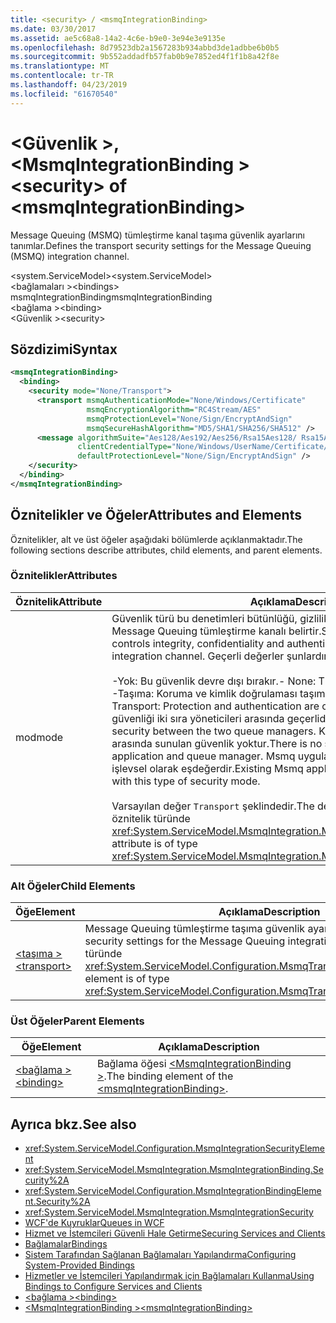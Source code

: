 ```yaml
---
title: <security> / <msmqIntegrationBinding>
ms.date: 03/30/2017
ms.assetid: ae5c68a8-14a2-4c6e-b9e0-3e94e3e9135e
ms.openlocfilehash: 8d79523db2a1567283b934abbd3de1adbbe6b0b5
ms.sourcegitcommit: 9b552addadfb57fab0b9e7852ed4f1f1b8a42f8e
ms.translationtype: MT
ms.contentlocale: tr-TR
ms.lasthandoff: 04/23/2019
ms.locfileid: "61670540"
---
```

# <a name="security-of-msmqintegrationbinding"></a><span data-ttu-id="e2d2d-102">\<Güvenlik >, \<MsmqIntegrationBinding ></span><span class="sxs-lookup"><span data-stu-id="e2d2d-102">\<security> of \<msmqIntegrationBinding></span></span>
<span data-ttu-id="e2d2d-103">Message Queuing (MSMQ) tümleştirme kanal taşıma güvenlik ayarlarını tanımlar.</span><span class="sxs-lookup"><span data-stu-id="e2d2d-103">Defines the transport security settings for the Message Queuing (MSMQ) integration channel.</span></span>  
  
 <span data-ttu-id="e2d2d-104">\<system.ServiceModel></span><span class="sxs-lookup"><span data-stu-id="e2d2d-104">\<system.ServiceModel></span></span>  
<span data-ttu-id="e2d2d-105">\<bağlamaları ></span><span class="sxs-lookup"><span data-stu-id="e2d2d-105">\<bindings></span></span>  
<span data-ttu-id="e2d2d-106">msmqIntegrationBinding</span><span class="sxs-lookup"><span data-stu-id="e2d2d-106">msmqIntegrationBinding</span></span>  
<span data-ttu-id="e2d2d-107">\<bağlama ></span><span class="sxs-lookup"><span data-stu-id="e2d2d-107">\<binding></span></span>  
<span data-ttu-id="e2d2d-108">\<Güvenlik ></span><span class="sxs-lookup"><span data-stu-id="e2d2d-108">\<security></span></span>  
  
## <a name="syntax"></a><span data-ttu-id="e2d2d-109">Sözdizimi</span><span class="sxs-lookup"><span data-stu-id="e2d2d-109">Syntax</span></span>  
  
```xml  
<msmqIntegrationBinding>
  <binding>
    <security mode="None/Transport">
      <transport msmqAuthenticationMode="None/Windows/Certificate"
                 msmqEncryptionAlgorithm="RC4Stream/AES"
                 msmqProtectionLevel="None/Sign/EncryptAndSign"
                 msmqSecureHashAlgorithm="MD5/SHA1/SHA256/SHA512" />
      <message algorithmSuite="Aes128/Aes192/Aes256/Rsa15Aes128/ Rsa15Aes256/TripleDes"
               clientCredentialType="None/Windows/UserName/Certificate/CardSpace"
               defaultProtectionLevel="None/Sign/EncryptAndSign" />
    </security>
  </binding>
</msmqIntegrationBinding>
```  
  
## <a name="attributes-and-elements"></a><span data-ttu-id="e2d2d-110">Öznitelikler ve Öğeler</span><span class="sxs-lookup"><span data-stu-id="e2d2d-110">Attributes and Elements</span></span>  
 <span data-ttu-id="e2d2d-111">Öznitelikler, alt ve üst öğeler aşağıdaki bölümlerde açıklanmaktadır.</span><span class="sxs-lookup"><span data-stu-id="e2d2d-111">The following sections describe attributes, child elements, and parent elements.</span></span>  
  
### <a name="attributes"></a><span data-ttu-id="e2d2d-112">Öznitelikler</span><span class="sxs-lookup"><span data-stu-id="e2d2d-112">Attributes</span></span>  
  
|<span data-ttu-id="e2d2d-113">Öznitelik</span><span class="sxs-lookup"><span data-stu-id="e2d2d-113">Attribute</span></span>|<span data-ttu-id="e2d2d-114">Açıklama</span><span class="sxs-lookup"><span data-stu-id="e2d2d-114">Description</span></span>|  
|---------------|-----------------|  
|<span data-ttu-id="e2d2d-115">mod</span><span class="sxs-lookup"><span data-stu-id="e2d2d-115">mode</span></span>|<span data-ttu-id="e2d2d-116">Güvenlik türü bu denetimleri bütünlüğü, gizlilik ve kimlik doğrulaması ile Message Queuing tümleştirme kanalı belirtir.</span><span class="sxs-lookup"><span data-stu-id="e2d2d-116">Specifies the type of security that controls integrity, confidentiality and authentication with the Message Queuing integration channel.</span></span> <span data-ttu-id="e2d2d-117">Geçerli değerler şunlardır:</span><span class="sxs-lookup"><span data-stu-id="e2d2d-117">Valid values include the following:</span></span><br /><br /> <span data-ttu-id="e2d2d-118">-Yok: Bu güvenlik devre dışı bırakır.</span><span class="sxs-lookup"><span data-stu-id="e2d2d-118">-   None: This disables security.</span></span><br /><span data-ttu-id="e2d2d-119">-Taşıma: Koruma ve kimlik doğrulaması taşıma tarafından sunulmaktadır.</span><span class="sxs-lookup"><span data-stu-id="e2d2d-119">-   Transport: Protection and authentication are offered by the transport.</span></span> <span data-ttu-id="e2d2d-120">Bu ileti güvenliği iki sıra yöneticileri arasında geçerlidir.</span><span class="sxs-lookup"><span data-stu-id="e2d2d-120">This applies to the message security between the two queue managers.</span></span> <span data-ttu-id="e2d2d-121">Kuyruk Yöneticisi ve uygulama arasında sunulan güvenlik yoktur.</span><span class="sxs-lookup"><span data-stu-id="e2d2d-121">There is no security offered between the application and queue manager.</span></span> <span data-ttu-id="e2d2d-122">Msmq uygulamalara güvenlik modu bu tür işlevsel olarak eşdeğerdir.</span><span class="sxs-lookup"><span data-stu-id="e2d2d-122">Existing Msmq applications are functionally equivalent with this type of security mode.</span></span><br /><br /> <span data-ttu-id="e2d2d-123">Varsayılan değer `Transport` şeklindedir.</span><span class="sxs-lookup"><span data-stu-id="e2d2d-123">The default value is `Transport`.</span></span> <span data-ttu-id="e2d2d-124">Bu öznitelik türünde <xref:System.ServiceModel.MsmqIntegration.MsmqIntegrationSecurityMode>.</span><span class="sxs-lookup"><span data-stu-id="e2d2d-124">This attribute is of type <xref:System.ServiceModel.MsmqIntegration.MsmqIntegrationSecurityMode>.</span></span>|  
  
### <a name="child-elements"></a><span data-ttu-id="e2d2d-125">Alt Öğeler</span><span class="sxs-lookup"><span data-stu-id="e2d2d-125">Child Elements</span></span>  
  
|<span data-ttu-id="e2d2d-126">Öğe</span><span class="sxs-lookup"><span data-stu-id="e2d2d-126">Element</span></span>|<span data-ttu-id="e2d2d-127">Açıklama</span><span class="sxs-lookup"><span data-stu-id="e2d2d-127">Description</span></span>|  
|-------------|-----------------|  
|[<span data-ttu-id="e2d2d-128">\<taşıma ></span><span class="sxs-lookup"><span data-stu-id="e2d2d-128">\<transport></span></span>](../../../../../docs/framework/configure-apps/file-schema/wcf/transport-of-msmqintegrationbinding.md)|<span data-ttu-id="e2d2d-129">Message Queuing tümleştirme taşıma güvenlik ayarlarını tanımlar.</span><span class="sxs-lookup"><span data-stu-id="e2d2d-129">Defines the security settings for the Message Queuing integration transport.</span></span> <span data-ttu-id="e2d2d-130">Bu öğe türünde <xref:System.ServiceModel.Configuration.MsmqTransportSecurityElement>.</span><span class="sxs-lookup"><span data-stu-id="e2d2d-130">This element is of type <xref:System.ServiceModel.Configuration.MsmqTransportSecurityElement>.</span></span>|  
  
### <a name="parent-elements"></a><span data-ttu-id="e2d2d-131">Üst Öğeler</span><span class="sxs-lookup"><span data-stu-id="e2d2d-131">Parent Elements</span></span>  
  
|<span data-ttu-id="e2d2d-132">Öğe</span><span class="sxs-lookup"><span data-stu-id="e2d2d-132">Element</span></span>|<span data-ttu-id="e2d2d-133">Açıklama</span><span class="sxs-lookup"><span data-stu-id="e2d2d-133">Description</span></span>|  
|-------------|-----------------|  
|[<span data-ttu-id="e2d2d-134">\<bağlama ></span><span class="sxs-lookup"><span data-stu-id="e2d2d-134">\<binding></span></span>](../../../../../docs/framework/misc/binding.md)|<span data-ttu-id="e2d2d-135">Bağlama öğesi [ \<MsmqIntegrationBinding >](../../../../../docs/framework/configure-apps/file-schema/wcf/msmqintegrationbinding.md).</span><span class="sxs-lookup"><span data-stu-id="e2d2d-135">The binding element of the [\<msmqIntegrationBinding>](../../../../../docs/framework/configure-apps/file-schema/wcf/msmqintegrationbinding.md).</span></span>|  
  
## <a name="see-also"></a><span data-ttu-id="e2d2d-136">Ayrıca bkz.</span><span class="sxs-lookup"><span data-stu-id="e2d2d-136">See also</span></span>

- <xref:System.ServiceModel.Configuration.MsmqIntegrationSecurityElement>
- <xref:System.ServiceModel.MsmqIntegration.MsmqIntegrationBinding.Security%2A>
- <xref:System.ServiceModel.Configuration.MsmqIntegrationBindingElement.Security%2A>
- <xref:System.ServiceModel.MsmqIntegration.MsmqIntegrationSecurity>
- [<span data-ttu-id="e2d2d-137">WCF'de Kuyruklar</span><span class="sxs-lookup"><span data-stu-id="e2d2d-137">Queues in WCF</span></span>](../../../../../docs/framework/wcf/feature-details/queues-in-wcf.md)
- [<span data-ttu-id="e2d2d-138">Hizmet ve İstemcileri Güvenli Hale Getirme</span><span class="sxs-lookup"><span data-stu-id="e2d2d-138">Securing Services and Clients</span></span>](../../../../../docs/framework/wcf/feature-details/securing-services-and-clients.md)
- [<span data-ttu-id="e2d2d-139">Bağlamalar</span><span class="sxs-lookup"><span data-stu-id="e2d2d-139">Bindings</span></span>](../../../../../docs/framework/wcf/bindings.md)
- [<span data-ttu-id="e2d2d-140">Sistem Tarafından Sağlanan Bağlamaları Yapılandırma</span><span class="sxs-lookup"><span data-stu-id="e2d2d-140">Configuring System-Provided Bindings</span></span>](../../../../../docs/framework/wcf/feature-details/configuring-system-provided-bindings.md)
- [<span data-ttu-id="e2d2d-141">Hizmetler ve İstemcileri Yapılandırmak için Bağlamaları Kullanma</span><span class="sxs-lookup"><span data-stu-id="e2d2d-141">Using Bindings to Configure Services and Clients</span></span>](../../../../../docs/framework/wcf/using-bindings-to-configure-services-and-clients.md)
- [<span data-ttu-id="e2d2d-142">\<bağlama ></span><span class="sxs-lookup"><span data-stu-id="e2d2d-142">\<binding></span></span>](../../../../../docs/framework/misc/binding.md)
- [<span data-ttu-id="e2d2d-143">\<MsmqIntegrationBinding ></span><span class="sxs-lookup"><span data-stu-id="e2d2d-143">\<msmqIntegrationBinding></span></span>](../../../../../docs/framework/configure-apps/file-schema/wcf/msmqintegrationbinding.md)

